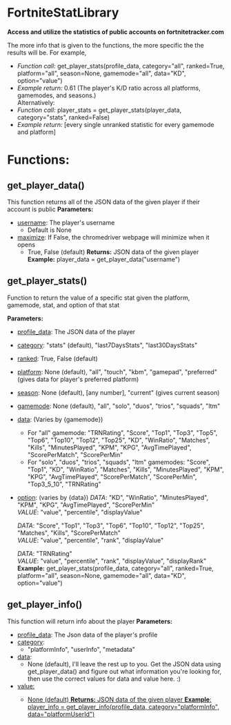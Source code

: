 # **FortniteStatLibrary**
 **Access and utilize the statistics of public accounts on fortnitetracker.com**

The more info that is given to the functions, the more specific the the results will be. 
For example, 
- *Function call:* get_player_stats(profile_data, category="all", ranked=True, platform="all", season=None, gamemode="all", data="KD", option="value")
- *Example return:* 0.61 (The player's K/D ratio across all platforms, gamemodes, and seasons.)
<br>Alternatively:<br>
- *Function call:* player_stats = get_player_stats(player_data, category="stats", ranked=False)
- *Example return:* [every single unranked statistic for every gamemode and platform]

# Functions:
## get_player_data()
This function returns all of the JSON data of the given player if their account is public
**Parameters:**
- <ins>username</ins>: The player's username
    - Default is None
- <ins>maximize</ins>: If False, the chromedriver webpage will minimize when it opens
    - True, False (default)
**Returns:** JSON data of the given player
**Example:** player_data = get_player_data("username")


## get_player_stats()
Function to return the value of a specific stat given the platform, gamemode, stat, and option of that stat

**Parameters:**
- <ins>profile_data</ins>: The JSON data of the player
- <ins>category</ins>: "stats" (default), "last7DaysStats", "last30DaysStats"
- <ins>ranked</ins>: True, False (default)
- <ins>platform</ins>: None (default), "all", "touch", "kbm", "gamepad", "preferred" (gives data for player's preferred platform)
- <ins>season</ins>: None (default), [any number], "current" (gives current season)
- <ins>gamemode</ins>: None (default), "all", "solo", "duos", "trios", "squads", "ltm"
- <ins>data</ins>: (Varies by {gamemode})
    - For "all" gamemode: "TRNRating", "Score", "Top1", "Top3", "Top5", "Top6", "Top10", "Top12", "Top25", "KD", "WinRatio", "Matches", "Kills", "MinutesPlayed", "KPM", "KPG", "AvgTimePlayed", "ScorePerMatch", "ScorePerMin"
    - For "solo", "duos", "trios", "squads", "ltm" gamemodes: "Score", "Top1", "KD", "WinRatio", "Matches", "Kills", "MinutesPlayed", "KPM", "KPG", "AvgTimePlayed", "ScorePerMatch", "ScorePerMin", "Top3_5_10", "TRNRating"

- <ins>option</ins>: (varies by {data})
    *DATA*: "KD", "WinRatio", "MinutesPlayed", "KPM", "KPG", "AvgTimePlayed", "ScorePerMin"<br>
    *VALUE*:  "value", "percentile", "displayValue"

    *DATA*: "Score", "Top1", "Top3", "Top6", "Top10", "Top12", "Top25", "Matches", "Kills", "ScorePerMatch"<br>
    *VALUE*:  "value", "percentile", "rank", "displayValue"

    *DATA*: "TRNRating"<br>
    *VALUE*:  "value", "percentile", "rank", "displayValue", "displayRank"
    **Example:** get_player_stats(profile_data, category="all", ranked=True, platform="all", season=None, gamemode="all", data="KD", option="value")




## get_player_info()
This function will return info about the player
**Parameters:**
- <ins>profile_data</ins>: The Json data of the player's profile
- <ins>category</ins>:
    - "platformInfo", "userInfo", "metadata"
- <ins>data</ins>:
    - None (default), I'll leave the rest up to you. Get the JSON data using get_player_data() and figure out what information you're looking for, then use the correct values for data and value here. :)
- <ins>value</in>:
    - None (default)
**Returns:** JSON data of the given player
**Example**: player_info = get_player_info(profile_data, category="platformInfo", data="platformUserId")